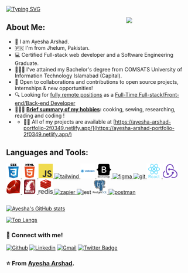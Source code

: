 
[![Typing SVG](https://readme-typing-svg.herokuapp.com?font=Futura&color=E815CF&size=29&width=500&lines=Hello+World!+🌺+;I'm+Ayesha.;Nice+to+meet+you!+🙂+; )](https://git.io/typing-svg)

<img align="right" src="https://user-images.githubusercontent.com/44798044/187039837-c05d172e-4f68-4540-8cbd-4e790ad8cd0a.gif" width="35%"/> 

## About Me:
- 👋 I am Ayesha Arshad.
- :pakistan: I'm from Jhelum, Pakistan. 
- 💻 Certified Full-stack web developer and a Software Engineering Graduate.
- 👩🏽‍🎓 I've attained my Bachelor's degree from COMSATS University of Information Technology Islamabad (Capital).
- 🤝 Open to collaborations and contributions to open source projects, internships & new opportunities!
- 🔍 Looking for <ins>fully remote positions</ins> as a <ins>Full-Time Full-stack/Front-end/Back-end Developer</ins>
- 🤸🏽‍♀️ **<ins>Brief summary of my hobbies</ins>:** cooking, sewing, researching, reading and coding !
- - 👨‍💻 All of my projects are available at [https://ayesha-arshad-portfolio-2f0349.netlify.app/](https://ayesha-arshad-portfolio-2f0349.netlify.app/)

## Languages and Tools:
<!--Credit to all those who created or own these icons & logos | I do not own any of them-->
<p align="left"> <a href="https://getbootstrap.com" target="_blank" rel="noreferrer"> 

<img src="https://raw.githubusercontent.com/devicons/devicon/master/icons/css3/css3-original-wordmark.svg" alt="css3" width="40" height="40"/> </a> <a href="https://www.figma.com/" target="_blank" rel="noreferrer"> <img src="https://raw.githubusercontent.com/devicons/devicon/master/icons/html5/html5-original-wordmark.svg" alt="html5" width="40" height="40"/> </a> <a href="https://developer.mozilla.org/en-US/docs/Web/JavaScript" target="_blank" rel="noreferrer"> <img src="https://raw.githubusercontent.com/devicons/devicon/master/icons/javascript/javascript-original.svg" alt="javascript" width="40" height="40"/> </a> <a href="https://jestjs.io" target="_blank" rel="noreferrer"> <img src="https://www.vectorlogo.zone/logos/tailwindcss/tailwindcss-icon.svg" alt="tailwind" width="40" height="40"/> </a> <a href="https://webpack.js.org" target="_blank" rel="noreferrer"> <img src="https://raw.githubusercontent.com/devicons/devicon/d00d0969292a6569d45b06d3f350f463a0107b0d/icons/webpack/webpack-original-wordmark.svg" alt="webpack" width="40" height="40"/> </a> <a href="https://zapier.com" target="_blank" rel="noreferrer"> <img src="https://raw.githubusercontent.com/devicons/devicon/master/icons/bootstrap/bootstrap-plain-wordmark.svg" alt="bootstrap" width="40" height="40"/> </a> <a href="https://www.w3schools.com/css/" target="_blank" rel="noreferrer"> <img src="https://www.vectorlogo.zone/logos/figma/figma-icon.svg" alt="figma" width="40" height="40"/> </a> <a href="https://git-scm.com/" target="_blank" rel="noreferrer">  <img src="https://www.vectorlogo.zone/logos/git-scm/git-scm-icon.svg" alt="git" width="40" height="40"/> </a> <a href="https://www.w3.org/html/" target="_blank" rel="noreferrer"> <img src="https://raw.githubusercontent.com/devicons/devicon/master/icons/react/react-original-wordmark.svg" alt="react" width="40" height="40"/> </a> <a href="https://redis.io" target="_blank" rel="noreferrer"> <img src="https://raw.githubusercontent.com/devicons/devicon/master/icons/redux/redux-original.svg" alt="redux" width="40" height="40"/> </a> <a href="https://www.ruby-lang.org/en/" target="_blank" rel="noreferrer"> <img src="https://raw.githubusercontent.com/devicons/devicon/master/icons/ruby/ruby-original.svg" alt="ruby" width="40" height="40"/> </a> <a href="https://tailwindcss.com/" target="_blank" rel="noreferrer"> <img src="https://raw.githubusercontent.com/devicons/devicon/master/icons/rails/rails-original-wordmark.svg" alt="rails" width="40" height="40"/> </a> <a href="https://reactjs.org/" target="_blank" rel="noreferrer"> <img src="https://raw.githubusercontent.com/devicons/devicon/master/icons/redis/redis-original-wordmark.svg" alt="redis" width="40" height="40"/> </a> <a href="https://redux.js.org" target="_blank" rel="noreferrer"> <img src="https://www.vectorlogo.zone/logos/zapier/zapier-icon.svg" alt="zapier" width="40" height="40"/> </a> <img src="https://www.vectorlogo.zone/logos/jestjsio/jestjsio-icon.svg" alt="jest" width="40" height="40"/> </a> <a href="https://www.postgresql.org" target="_blank" rel="noreferrer"> <img src="https://raw.githubusercontent.com/devicons/devicon/master/icons/postgresql/postgresql-original-wordmark.svg" alt="postgresql" width="40" height="40"/> </a> <a href="https://postman.com" target="_blank" rel="noreferrer"> <img src="https://www.vectorlogo.zone/logos/getpostman/getpostman-icon.svg" alt="postman" width="40" height="40"/> </a> <a href="https://rubyonrails.org" target="_blank" rel="noreferrer"> </p>

<p style="display:flex; justify-content:center; align-items:center; column-gap: 5px;" >
  
![Ayesha's GitHub stats](https://github-readme-stats.vercel.app/api?username=shella12&show_icons=true&theme=radical)

[![Top Langs](https://github-readme-stats.vercel.app/api/top-langs/?username=shella12)](https://github.com/anuraghazra/github-readme-stats)

</p>


### 👤 Connect with me!

[![Github](https://img.shields.io/badge/-Github-000?style=flat&logo=Github&logoColor=white)](https://github.com/shella12)
[![Linkedin](https://img.shields.io/badge/-LinkedIn-blue?style=flat&logo=Linkedin&logoColor=white)](https://www.linkedin.com/in/-ayesha-arshad)
[![Gmail](https://img.shields.io/badge/-Gmail-c14438?style=flat&logo=Gmail&logoColor=white)](mailto:ayeshaarshad4567@gmail.com)
[![Twitter Badge](https://img.shields.io/badge/-Twitter-blue?style=flat&logo=Twitter&logoColor=white)](https://twitter.com/AyeshaA03712974)

### ⭐ From [Ayesha Arshad](https://github.com/shella12).
